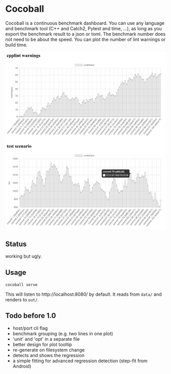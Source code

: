 # Cocoball

Cocoball is a continuous benchmark dashboard. You can use any language and benchmark tool (C++ and Catch2, Pytest and time, ...), as long as you export the benchmark result to a json or toml.
The benchmark number does not need to be about the speed. You can plot the number of lint warnings or build time.

![Screenshot](screenshot.png)

## Status
working but ugly.

## Usage
```
cocoball serve
```
This will listen to http://localhost:8080/ by default. It reads from `data/` and renders to `out/`.

## Todo before 1.0
- host/port cli flag
- benchmark grouping (e.g. two lines in one plot)
- 'unit' and 'opt' in a separate file
- better design for plot tooltip
- re-generate on filesystem change
- detects and shows the regression
- a simple fitting for advanced regression detection (step-fit from Android)
